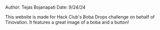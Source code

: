 Author: Tejas Bojanapati
Date: 9/24/24

This website is made for Hack Club's Boba Drops challenge on behalf of Tinovation. It features a great image of a boba and a button!
